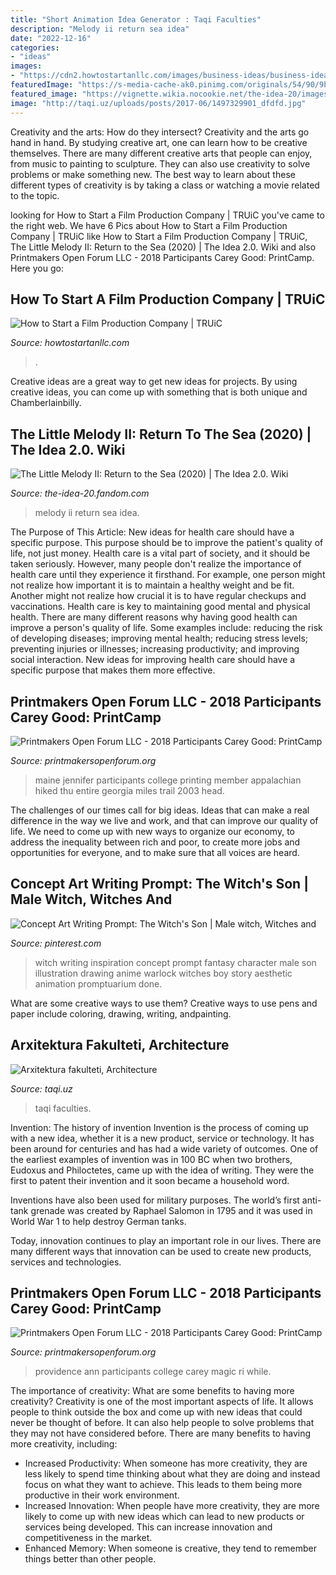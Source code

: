 ```yaml
---
title: "Short Animation Idea Generator : Taqi Faculties"
description: "Melody ii return sea idea"
date: "2022-12-16"
categories:
- "ideas"
images:
- "https://cdn2.howtostartanllc.com/images/business-ideas/business-idea-images/Film-Production-Company.jpg"
featuredImage: "https://s-media-cache-ak0.pinimg.com/originals/54/90/9b/54909bb9864dfee38e422cb81f893ce4.jpg"
featured_image: "https://vignette.wikia.nocookie.net/the-idea-20/images/6/69/The_Little_Melody_II_Return_to_the_Sea_Parody_Poster.png/revision/latest/scale-to-width-down/318?cb=20200606131923"
image: "http://taqi.uz/uploads/posts/2017-06/1497329901_dfdfd.jpg"
---
```



Creativity and the arts: How do they intersect?
Creativity and the arts go hand in hand. By studying creative art, one can learn how to be creative themselves. There are many different creative arts that people can enjoy, from music to painting to sculpture. They can also use creativity to solve problems or make something new. The best way to learn about these different types of creativity is by taking a class or watching a movie related to the topic.

	

		
looking for How to Start a Film Production Company | TRUiC you've came to the right web. We have 6 Pics about How to Start a Film Production Company | TRUiC like How to Start a Film Production Company | TRUiC, The Little Melody II: Return to the Sea (2020) | The Idea 2.0. Wiki and also Printmakers Open Forum LLC - 2018 Participants Carey Good: PrintCamp. Here you go:
		
    
## How To Start A Film Production Company | TRUiC

<img loading=lazy src="https://cdn2.howtostartanllc.com/images/business-ideas/business-idea-images/Film-Production-Company.jpg" onerror="this.onerror=null;this.src='https://tse3.mm.bing.net/th?id=OIP.n-vCNmaooBLTad1V3oZiQgHaEK&amp;pid=15.1';" alt="How to Start a Film Production Company | TRUiC">

_Source: howtostartanllc.com_

>. 

	

Creative ideas are a great way to get new ideas for projects. By using creative ideas, you can come up with something that is both unique and Chamberlainbilly.

    
## The Little Melody II: Return To The Sea (2020) | The Idea 2.0. Wiki

<img loading=lazy src="https://vignette.wikia.nocookie.net/the-idea-20/images/6/69/The_Little_Melody_II_Return_to_the_Sea_Parody_Poster.png/revision/latest/scale-to-width-down/318?cb=20200606131923" onerror="this.onerror=null;this.src='https://tse1.mm.bing.net/th?id=OIP.RB2PbUFxr9v9A8CMHU5DjAAAAA&amp;pid=15.1';" alt="The Little Melody II: Return to the Sea (2020) | The Idea 2.0. Wiki">

_Source: the-idea-20.fandom.com_

>melody ii return sea idea. 

	

The Purpose of This Article: New ideas for health care should have a specific purpose. This purpose should be to improve the patient's quality of life, not just money.
Health care is a vital part of society, and it should be taken seriously. However, many people don't realize the importance of health care until they experience it firsthand. For example, one person might not realize how important it is to maintain a healthy weight and be fit. Another might not realize how crucial it is to have regular checkups and vaccinations. Health care is key to maintaining good mental and physical health. There are many different reasons why having good health can improve a person's quality of life. Some examples include: reducing the risk of developing diseases; improving mental health; reducing stress levels; preventing injuries or illnesses; increasing productivity; and improving social interaction. New ideas for improving health care should have a specific purpose that makes them more effective.

    
## Printmakers Open Forum LLC - 2018 Participants Carey Good: PrintCamp

<img loading=lazy src="http://www.printmakersopenforum.org/yahoo_site_admin/assets/images/Jennifer_Manzella_PC_2018_Website_pics.123123538_std.jpg" onerror="this.onerror=null;this.src='https://tse1.mm.bing.net/th?id=OIP.irIKPCKAcKDHUnwfmg9ykgHaHC&amp;pid=15.1';" alt="Printmakers Open Forum LLC - 2018 Participants Carey Good: PrintCamp">

_Source: printmakersopenforum.org_

>maine jennifer participants college printing member appalachian hiked thu entire georgia miles trail 2003 head. 

	

The challenges of our times call for big ideas. Ideas that can make a real difference in the way we live and work, and that can improve our quality of life. We need to come up with new ways to organize our economy, to address the inequality between rich and poor, to create more jobs and opportunities for everyone, and to make sure that all voices are heard.

    
## Concept Art Writing Prompt: The Witch&#039;s Son | Male Witch, Witches And

<img loading=lazy src="https://s-media-cache-ak0.pinimg.com/originals/54/90/9b/54909bb9864dfee38e422cb81f893ce4.jpg" onerror="this.onerror=null;this.src='https://tse2.mm.bing.net/th?id=OIP.YAAZVDwZ5cC-AtLe-8lOUgHaJ4&amp;pid=15.1';" alt="Concept Art Writing Prompt: The Witch&#039;s Son | Male witch, Witches and">

_Source: pinterest.com_

>witch writing inspiration concept prompt fantasy character male son illustration drawing anime warlock witches boy story aesthetic animation promptuarium done. 

	

What are some creative ways to use them?
Creative ways to use pens and paper include coloring, drawing, writing, andpainting.

    
## Arxitektura Fakulteti, Architecture

<img loading=lazy src="http://taqi.uz/uploads/posts/2017-06/1497329901_dfdfd.jpg" onerror="this.onerror=null;this.src='https://tse4.mm.bing.net/th?id=OIP.izD4yh1usnSpWYoNuMvIHwHaE5&amp;pid=15.1';" alt="Arxitektura fakulteti, Architecture">

_Source: taqi.uz_

>taqi faculties. 

	

Invention: The history of invention
Invention is the process of coming up with a new idea, whether it is a new product, service or technology. It has been around for centuries and has had a wide variety of outcomes. 
One of the earliest examples of invention was in 100 BC when two brothers, Eudoxus and Philoctetes, came up with the idea of writing. They were the first to patent their invention and it soon became a household word. 

Inventions have also been used for military purposes. The world’s first anti-tank grenade was created by Raphael Salomon in 1795 and it was used in World War 1 to help destroy German tanks. 

Today, innovation continues to play an important role in our lives. There are many different ways that innovation can be used to create new products, services and technologies.

    
## Printmakers Open Forum LLC - 2018 Participants Carey Good: PrintCamp

<img loading=lazy src="http://www.printmakersopenforum.org/yahoo_site_admin/assets/images/Ann_Piper_PC_2018_Website_pics.123124534_std.jpg" onerror="this.onerror=null;this.src='https://tse3.mm.bing.net/th?id=OIP.kwo32-tu0g7LNEDOk-c1kAHaKr&amp;pid=15.1';" alt="Printmakers Open Forum LLC - 2018 Participants Carey Good: PrintCamp">

_Source: printmakersopenforum.org_

>providence ann participants college carey magic ri while. 

	

The importance of creativity: What are some benefits to having more creativity?
Creativity is one of the most important aspects of life. It allows people to think outside the box and come up with new ideas that could never be thought of before. It can also help people to solve problems that they may not have considered before. There are many benefits to having more creativity, including: 
- Increased Productivity: When someone has more creativity, they are less likely to spend time thinking about what they are doing and instead focus on what they want to achieve. This leads to them being more productive in their work environment. 
- Increased Innovation: When people have more creativity, they are more likely to come up with new ideas which can lead to new products or services being developed. This can increase innovation and competitiveness in the market. 
- Enhanced Memory: When someone is creative, they tend to remember things better than other people.

